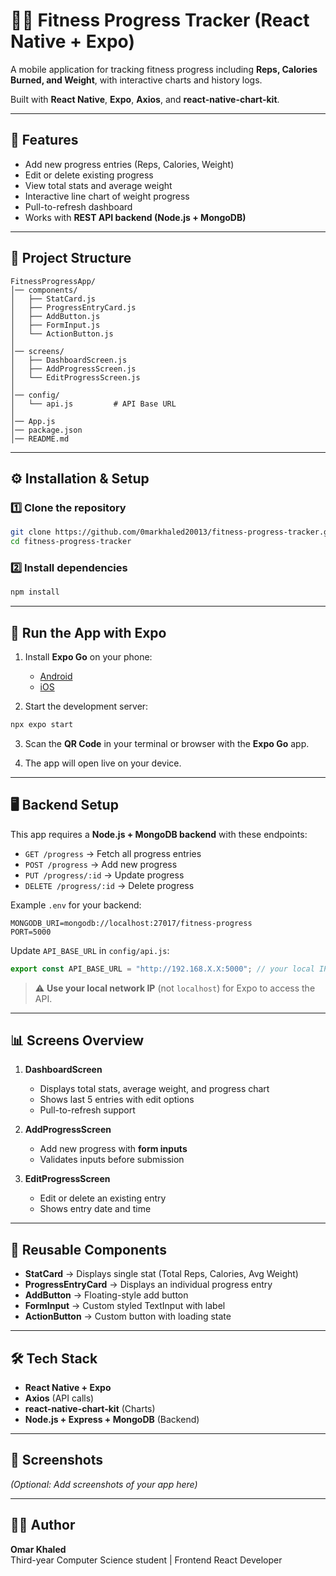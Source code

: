 # 🏋️‍♂️ Fitness Progress Tracker (React Native + Expo)

A mobile application for tracking fitness progress including **Reps, Calories Burned, and Weight**, with interactive charts and history logs.

Built with **React Native**, **Expo**, **Axios**, and **react-native-chart-kit**.

---

## 📱 Features

- Add new progress entries (Reps, Calories, Weight)
- Edit or delete existing progress
- View total stats and average weight
- Interactive line chart of weight progress
- Pull-to-refresh dashboard
- Works with **REST API backend (Node.js + MongoDB)**

---

## 📂 Project Structure

```
FitnessProgressApp/
│── components/
│   ├── StatCard.js
│   ├── ProgressEntryCard.js
│   ├── AddButton.js
│   ├── FormInput.js
│   └── ActionButton.js
│
│── screens/
│   ├── DashboardScreen.js
│   ├── AddProgressScreen.js
│   └── EditProgressScreen.js
│
│── config/
│   └── api.js         # API Base URL
│
│── App.js
│── package.json
│── README.md
```

---

## ⚙️ Installation & Setup

### 1️⃣ Clone the repository

```bash
git clone https://github.com/0markhaled20013/fitness-progress-tracker.git
cd fitness-progress-tracker
```

### 2️⃣ Install dependencies

```bash
npm install
```

---

## 🚀 Run the App with Expo

1. Install **Expo Go** on your phone:

   - [Android](https://play.google.com/store/apps/details?id=host.exp.exponent)
   - [iOS](https://apps.apple.com/app/expo-go/id982107779)

2. Start the development server:

```bash
npx expo start
```

3. Scan the **QR Code** in your terminal or browser with the **Expo Go** app.

4. The app will open live on your device.

---

## 🖥️ Backend Setup

This app requires a **Node.js + MongoDB backend** with these endpoints:

- `GET /progress` → Fetch all progress entries
- `POST /progress` → Add new progress
- `PUT /progress/:id` → Update progress
- `DELETE /progress/:id` → Delete progress

Example `.env` for your backend:

```env
MONGODB_URI=mongodb://localhost:27017/fitness-progress
PORT=5000
```

Update `API_BASE_URL` in `config/api.js`:

```js
export const API_BASE_URL = "http://192.168.X.X:5000"; // your local IP
```

> ⚠️ **Use your local network IP** (not `localhost`) for Expo to access the API.

---

## 📊 Screens Overview

1. **DashboardScreen**

   - Displays total stats, average weight, and progress chart
   - Shows last 5 entries with edit options
   - Pull-to-refresh support

2. **AddProgressScreen**

   - Add new progress with **form inputs**
   - Validates inputs before submission

3. **EditProgressScreen**
   - Edit or delete an existing entry
   - Shows entry date and time

---

## 🧩 Reusable Components

- **StatCard** → Displays single stat (Total Reps, Calories, Avg Weight)
- **ProgressEntryCard** → Displays an individual progress entry
- **AddButton** → Floating-style add button
- **FormInput** → Custom styled TextInput with label
- **ActionButton** → Custom button with loading state

---

## 🛠️ Tech Stack

- **React Native + Expo**
- **Axios** (API calls)
- **react-native-chart-kit** (Charts)
- **Node.js + Express + MongoDB** (Backend)

---

## 📸 Screenshots

_(Optional: Add screenshots of your app here)_

---

## 👨‍💻 Author

**Omar Khaled**  
Third-year Computer Science student | Frontend React Developer

